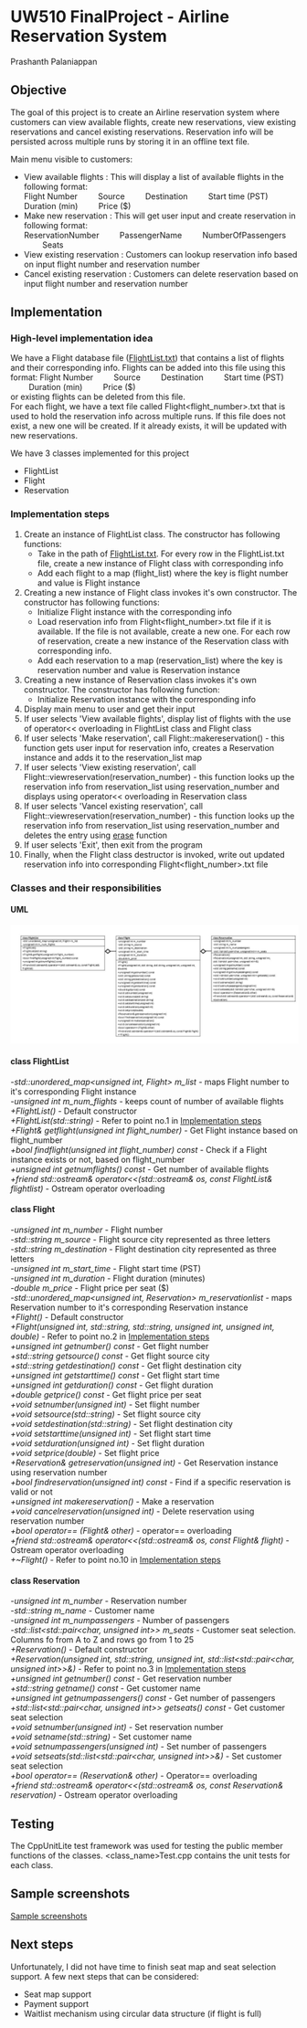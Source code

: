 # UW510 FinalProject - Airline Reservation System
Prashanth Palaniappan

## Objective
The goal of this project is to create an Airline reservation system where customers can view available flights, create new reservations, view existing reservations and cancel existing reservations. Reservation info will be persisted across multiple runs by storing it in an offline text file.

Main menu visible to customers:
- View available flights : This will display a list of available flights in the following format:<br/>
 Flight Number &emsp;&emsp; Source &emsp;&emsp; Destination &emsp;&emsp; Start time (PST) &emsp;&emsp; Duration (min) &emsp;&emsp; Price ($)
- Make new reservation : This will get user input and create reservation in following format:<br/>
 ReservationNumber &emsp;&emsp; PassengerName &emsp;&emsp; NumberOfPassengers &emsp;&emsp; Seats
- View existing reservation : Customers can lookup reservation info based on input flight number and reservation number
- Cancel existing reservation : Customers can delete reservation based on input flight number and reservation number

## Implementation
### High-level implementation idea
We have a Flight database file ([FlightList.txt](AirlineReservation/FlightDatabase/FlightList.txt)) that contains a list of flights and their corresponding info. Flights can be added into this file using this format:
 Flight Number &emsp;&emsp; Source &emsp;&emsp; Destination &emsp;&emsp; Start time (PST) &emsp;&emsp; Duration (min) &emsp;&emsp; Price ($)<br/>
or existing flights can be deleted from this file.<br/>
For each flight, we have a text file called Flight<flight_number>.txt that is used to hold the reservation info across multiple runs. If this file does not exist, a new one will be created. If it already exists, it will be updated with new reservations.

We have 3 classes implemented for this project
- FlightList
- Flight
- Reservation

### Implementation steps
1. Create an instance of FlightList class. The constructor has following functions:  
    - Take in the path of [FlightList.txt](AirlineReservation/FlightDatabase/FlightList.txt). For every row in the FlightList.txt file, create a new instance of Flight class with corresponding info
    - Add each flight to a map (flight_list) where the key is flight number and value is Flight instance
2. Creating a new instance of Flight class invokes it's own constructor. The constructor has following functions:
    - Initialize Flight instance with the corresponding info
    - Load reservation info from Flight<flight_number>.txt file if it is available. If the file is not available, create a new one. For each row of reservation, create a new instance of the Reservation class with corresponding info.
    - Add each reservation to a map (reservation_list) where the key is reservation number and value is Reservation instance
3. Creating a new instance of Reservation class invokes it's own constructor. The constructor has following function:
    - Initialize Reservation instance with the corresponding info
4. Display main menu to user and get their input
5. If user selects 'View available flights', display list of flights with the use of operator<< overloading in FlightList class and Flight class
6. If user selects 'Make reservation', call Flight::makereservation() - this function gets user input for reservation info, creates a Reservation instance and adds it to the reservation_list map
7. If user selects 'View existing reservation', call Flight::viewreservation(reservation_number) - this function looks up the reservation info from reservation_list using reservation_number and displays using operator<< overloading in Reservation class
8. If user selects 'Vancel existing reservation', call Flight::viewreservation(reservation_number) - this function looks up the reservation info from reservation_list using reservation_number and deletes the entry using [erase](https://en.cppreference.com/w/cpp/container/unordered_map/erase) function
9. If user selects 'Exit', then exit from the program
10. Finally, when the Flight class destructor is invoked, write out updated reservation info into corresponding Flight<flight_number>.txt file

### Classes and their responsibilities
#### UML
![UML_Diagram](UML_Diagram.jpg)
#### class FlightList
_-std::unordered_map<unsigned int, Flight> m_list_ - maps Flight number to it's corresponding Flight instance<br/>
_-unsigned int m_num_flights_ - keeps count of number of available flights<br/>
_+FlightList()_ - Default constructor<br/>
_+FlightList(std::string)_ - Refer to point no.1 in [Implementation steps](README.md#implementation-steps)<br/>
_+Flight& getflight(unsigned int flight_number)_ - Get Flight instance based on flight_number<br/>
_+bool findflight(unsigned int flight_number) const_ - Check if a Flight instance exists or not, based on flight_number<br/>
_+unsigned int getnumflights() const_ - Get number of available flights<br/>
_+friend std::ostream& operator<<(std::ostream& os, const FlightList& flightlist)_ - Ostream operator overloading<br/>
#### class Flight
_-unsigned int m_number_ - Flight number<br/>
_-std::string m_source_ - Flight source city represented as three letters<br/>
_-std::string m_destination_ - Flight destination city represented as three letters<br/>
_-unsigned int m_start_time_ - Flight start time (PST)<br/>
_-unsigned int m_duration_ - Flight duration (minutes)<br/>
_-double m_price_ - Flight price per seat ($)<br/>
_-std::unordered_map<unsigned int, Reservation> m_reservationlist_ - maps Reservation number to it's corresponding Reservation instance<br/>
_+Flight()_ - Default constructor<br/>
_+Flight(unsigned int, std::string, std::string, unsigned int, unsigned int, double)_ - Refer to point no.2 in [Implementation steps](README.md#implementation-steps)<br/>
_+unsigned int getnumber() const_ - Get flight number<br/>
_+std::string getsource() const_ - Get flight source city<br/>
_+std::string getdestination() const_ - Get flight destination city<br/>
_+unsigned int getstarttime() const_ - Get flight start time<br/>
_+unsigned int getduration() const_ - Get flight duration<br/>
_+double getprice() const_ - Get flight price per seat<br/>
_+void setnumber(unsigned int)_ - Set flight number<br/>
_+void setsource(std::string)_ - Set flight source city<br/>
_+void setdestination(std::string)_ - Set flight destination city<br/>
_+void setstarttime(unsigned int)_ - Set flight start time<br/>
_+void setduration(unsigned int)_ - Set flight duration<br/>
_+void setprice(double)_ - Set flight price<br/>
_+Reservation& getreservation(unsigned int)_ - Get Reservation instance using reservation number<br/>
_+bool findreservation(unsigned int) const_ - Find if a specific reservation is valid or not<br/>
_+unsigned int makereservation()_ - Make a reservation<br/>
_+void cancelreservation(unsigned int)_ - Delete reservation using reservation number<br/>
_+bool operator== (Flight& other)_ - operator== overloading<br/>
_+friend std::ostream& operator<<(std::ostream& os, const Flight& flight)_ - Ostream operator overloading<br/>
_+~Flight()_ - Refer to point no.10 in [Implementation steps](README.md#implementation-steps)<br/>
#### class Reservation
_-unsigned int m_number_ - Reservation number<br/>
_-std::string m_name_ - Customer name<br/>
_-unsigned int m_numpassengers_ - Number of passengers<br/>
_-std::list<std::pair<char, unsigned int>> m_seats_ - Customer seat selection. Columns fo from A to Z and rows go from 1 to 25<br/>
_+Reservation()_ - Default constructor<br/>
_+Reservation(unsigned int, std::string, unsigned int, std::list<std::pair<char, unsigned int>>&)_ - Refer to point no.3 in [Implementation steps](README.md#implementation-steps)<br/> 
_+unsigned int getnumber() const_ - Get reservation number<br/>
_+std::string getname() const_ - Get customer name<br/>
_+unsigned int getnumpassengers() const_ - Get number of passengers<br/> 
_+std::list<std::pair<char, unsigned int>> getseats() const_ - Get customer seat selection<br/>
_+void setnumber(unsigned int)_ - Set reservation number<br/>
_+void setname(std::string)_ - Set customer name<br/>
_+void setnumpassengers(unsigned int)_ - Set number of passengers<br/>
_+void setseats(std::list<std::pair<char, unsigned int>>&)_ - Set customer seat selection<br/>
_+bool operator== (Reservation& other)_ - Operator== overloading <br/>
_+friend std::ostream& operator<<(std::ostream& os, const Reservation& reservation)_ - Ostream operator overloading<br/>

## Testing
The CppUnitLite test framework was used for testing the public member functions of the classes. <class_name>Test.cpp contains the unit tests for each class.

## Sample screenshots
[Sample screenshots](Sample%20Screenshots.pdf)

## Next steps
Unfortunately, I did not have time to finish seat map and seat selection support. A few next steps that can be considered:
- Seat map support
- Payment support
- Waitlist mechanism using circular data structure (if flight is full)

